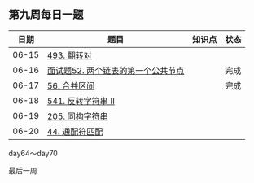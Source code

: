 ## 第九周每日一题

| 日期  | 题目                                                         | 知识点 | 状态 |
| ----- | ------------------------------------------------------------ | ------ | ---- |
| 06-15 | [493. 翻转对](https://leetcode-cn.com/problems/reverse-pairs/) |        |      |
| 06-16 | [面试题52. 两个链表的第一个公共节点](https://leetcode-cn.com/problems/liang-ge-lian-biao-de-di-yi-ge-gong-gong-jie-dian-lcof/) |        | 完成 |
| 06-17 | [56. 合并区间](https://leetcode-cn.com/problems/merge-intervals/) |        | 完成 |
| 06-18 | [541. 反转字符串 II](https://leetcode-cn.com/problems/reverse-string-ii/) |        |      |
| 06-19 | [205. 同构字符串](https://leetcode-cn.com/problems/isomorphic-strings/) |        |      |
| 06-20 | [44. 通配符匹配](https://leetcode-cn.com/problems/wildcard-matching/) |        |      |

day64～day70

最后一周

